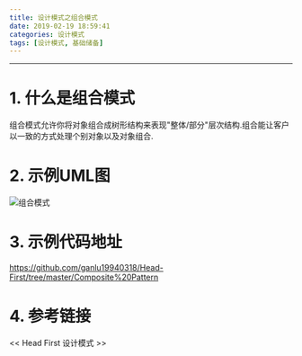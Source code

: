 ```yaml
---
title: 设计模式之组合模式
date: 2019-02-19 18:59:41
categories: 设计模式
tags: [设计模式, 基础储备]
---
```


----

<!-- more -->

# 1. 什么是组合模式

组合模式允许你将对象组合成树形结构来表现"整体/部分"层次结构.组合能让客户以一致的方式处理个别对象以及对象组合.

# 2. 示例UML图

![组合模式](https://blogpictures-1257055754.cos.ap-guangzhou.myqcloud.com/TIM%E6%88%AA%E5%9B%BE20190219192844.png)

# 3. 示例代码地址

https://github.com/ganlu19940318/Head-First/tree/master/Composite%20Pattern

# 4. 参考链接

<< Head First 设计模式 >>